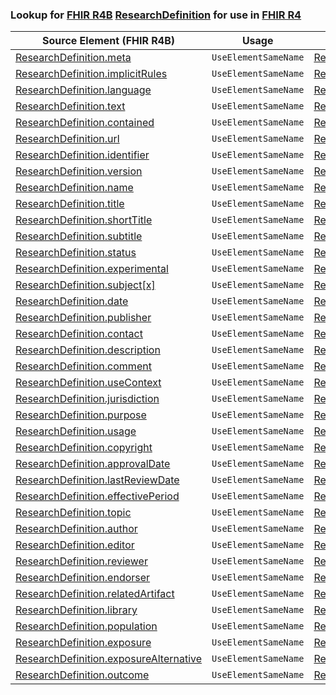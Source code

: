 ### Lookup for [FHIR R4B](https://hl7.org/fhir/R4B/) [ResearchDefinition](https://hl7.org/fhir/R4B/ResearchDefinition.html) for use in [FHIR R4](https://hl7.org/fhir/R4/)

| Source Element (FHIR R4B) | Usage | Target |
| -------------- | ----- | ------ |
| [ResearchDefinition.meta](https://hl7.org/fhir/R4B/ResearchDefinition.html#resource) | `UseElementSameName` | [ResearchDefinition.meta](https://hl7.org/fhir/R4/ResearchDefinition.html#resource) |
| [ResearchDefinition.implicitRules](https://hl7.org/fhir/R4B/ResearchDefinition.html#resource) | `UseElementSameName` | [ResearchDefinition.implicitRules](https://hl7.org/fhir/R4/ResearchDefinition.html#resource) |
| [ResearchDefinition.language](https://hl7.org/fhir/R4B/ResearchDefinition.html#resource) | `UseElementSameName` | [ResearchDefinition.language](https://hl7.org/fhir/R4/ResearchDefinition.html#resource) |
| [ResearchDefinition.text](https://hl7.org/fhir/R4B/ResearchDefinition.html#resource) | `UseElementSameName` | [ResearchDefinition.text](https://hl7.org/fhir/R4/ResearchDefinition.html#resource) |
| [ResearchDefinition.contained](https://hl7.org/fhir/R4B/ResearchDefinition.html#resource) | `UseElementSameName` | [ResearchDefinition.contained](https://hl7.org/fhir/R4/ResearchDefinition.html#resource) |
| [ResearchDefinition.url](https://hl7.org/fhir/R4B/ResearchDefinition.html#resource) | `UseElementSameName` | [ResearchDefinition.url](https://hl7.org/fhir/R4/ResearchDefinition.html#resource) |
| [ResearchDefinition.identifier](https://hl7.org/fhir/R4B/ResearchDefinition.html#resource) | `UseElementSameName` | [ResearchDefinition.identifier](https://hl7.org/fhir/R4/ResearchDefinition.html#resource) |
| [ResearchDefinition.version](https://hl7.org/fhir/R4B/ResearchDefinition.html#resource) | `UseElementSameName` | [ResearchDefinition.version](https://hl7.org/fhir/R4/ResearchDefinition.html#resource) |
| [ResearchDefinition.name](https://hl7.org/fhir/R4B/ResearchDefinition.html#resource) | `UseElementSameName` | [ResearchDefinition.name](https://hl7.org/fhir/R4/ResearchDefinition.html#resource) |
| [ResearchDefinition.title](https://hl7.org/fhir/R4B/ResearchDefinition.html#resource) | `UseElementSameName` | [ResearchDefinition.title](https://hl7.org/fhir/R4/ResearchDefinition.html#resource) |
| [ResearchDefinition.shortTitle](https://hl7.org/fhir/R4B/ResearchDefinition.html#resource) | `UseElementSameName` | [ResearchDefinition.shortTitle](https://hl7.org/fhir/R4/ResearchDefinition.html#resource) |
| [ResearchDefinition.subtitle](https://hl7.org/fhir/R4B/ResearchDefinition.html#resource) | `UseElementSameName` | [ResearchDefinition.subtitle](https://hl7.org/fhir/R4/ResearchDefinition.html#resource) |
| [ResearchDefinition.status](https://hl7.org/fhir/R4B/ResearchDefinition.html#resource) | `UseElementSameName` | [ResearchDefinition.status](https://hl7.org/fhir/R4/ResearchDefinition.html#resource) |
| [ResearchDefinition.experimental](https://hl7.org/fhir/R4B/ResearchDefinition.html#resource) | `UseElementSameName` | [ResearchDefinition.experimental](https://hl7.org/fhir/R4/ResearchDefinition.html#resource) |
| [ResearchDefinition.subject[x]](https://hl7.org/fhir/R4B/ResearchDefinition.html#resource) | `UseElementSameName` | [ResearchDefinition.subject[x]](https://hl7.org/fhir/R4/ResearchDefinition.html#resource) |
| [ResearchDefinition.date](https://hl7.org/fhir/R4B/ResearchDefinition.html#resource) | `UseElementSameName` | [ResearchDefinition.date](https://hl7.org/fhir/R4/ResearchDefinition.html#resource) |
| [ResearchDefinition.publisher](https://hl7.org/fhir/R4B/ResearchDefinition.html#resource) | `UseElementSameName` | [ResearchDefinition.publisher](https://hl7.org/fhir/R4/ResearchDefinition.html#resource) |
| [ResearchDefinition.contact](https://hl7.org/fhir/R4B/ResearchDefinition.html#resource) | `UseElementSameName` | [ResearchDefinition.contact](https://hl7.org/fhir/R4/ResearchDefinition.html#resource) |
| [ResearchDefinition.description](https://hl7.org/fhir/R4B/ResearchDefinition.html#resource) | `UseElementSameName` | [ResearchDefinition.description](https://hl7.org/fhir/R4/ResearchDefinition.html#resource) |
| [ResearchDefinition.comment](https://hl7.org/fhir/R4B/ResearchDefinition.html#resource) | `UseElementSameName` | [ResearchDefinition.comment](https://hl7.org/fhir/R4/ResearchDefinition.html#resource) |
| [ResearchDefinition.useContext](https://hl7.org/fhir/R4B/ResearchDefinition.html#resource) | `UseElementSameName` | [ResearchDefinition.useContext](https://hl7.org/fhir/R4/ResearchDefinition.html#resource) |
| [ResearchDefinition.jurisdiction](https://hl7.org/fhir/R4B/ResearchDefinition.html#resource) | `UseElementSameName` | [ResearchDefinition.jurisdiction](https://hl7.org/fhir/R4/ResearchDefinition.html#resource) |
| [ResearchDefinition.purpose](https://hl7.org/fhir/R4B/ResearchDefinition.html#resource) | `UseElementSameName` | [ResearchDefinition.purpose](https://hl7.org/fhir/R4/ResearchDefinition.html#resource) |
| [ResearchDefinition.usage](https://hl7.org/fhir/R4B/ResearchDefinition.html#resource) | `UseElementSameName` | [ResearchDefinition.usage](https://hl7.org/fhir/R4/ResearchDefinition.html#resource) |
| [ResearchDefinition.copyright](https://hl7.org/fhir/R4B/ResearchDefinition.html#resource) | `UseElementSameName` | [ResearchDefinition.copyright](https://hl7.org/fhir/R4/ResearchDefinition.html#resource) |
| [ResearchDefinition.approvalDate](https://hl7.org/fhir/R4B/ResearchDefinition.html#resource) | `UseElementSameName` | [ResearchDefinition.approvalDate](https://hl7.org/fhir/R4/ResearchDefinition.html#resource) |
| [ResearchDefinition.lastReviewDate](https://hl7.org/fhir/R4B/ResearchDefinition.html#resource) | `UseElementSameName` | [ResearchDefinition.lastReviewDate](https://hl7.org/fhir/R4/ResearchDefinition.html#resource) |
| [ResearchDefinition.effectivePeriod](https://hl7.org/fhir/R4B/ResearchDefinition.html#resource) | `UseElementSameName` | [ResearchDefinition.effectivePeriod](https://hl7.org/fhir/R4/ResearchDefinition.html#resource) |
| [ResearchDefinition.topic](https://hl7.org/fhir/R4B/ResearchDefinition.html#resource) | `UseElementSameName` | [ResearchDefinition.topic](https://hl7.org/fhir/R4/ResearchDefinition.html#resource) |
| [ResearchDefinition.author](https://hl7.org/fhir/R4B/ResearchDefinition.html#resource) | `UseElementSameName` | [ResearchDefinition.author](https://hl7.org/fhir/R4/ResearchDefinition.html#resource) |
| [ResearchDefinition.editor](https://hl7.org/fhir/R4B/ResearchDefinition.html#resource) | `UseElementSameName` | [ResearchDefinition.editor](https://hl7.org/fhir/R4/ResearchDefinition.html#resource) |
| [ResearchDefinition.reviewer](https://hl7.org/fhir/R4B/ResearchDefinition.html#resource) | `UseElementSameName` | [ResearchDefinition.reviewer](https://hl7.org/fhir/R4/ResearchDefinition.html#resource) |
| [ResearchDefinition.endorser](https://hl7.org/fhir/R4B/ResearchDefinition.html#resource) | `UseElementSameName` | [ResearchDefinition.endorser](https://hl7.org/fhir/R4/ResearchDefinition.html#resource) |
| [ResearchDefinition.relatedArtifact](https://hl7.org/fhir/R4B/ResearchDefinition.html#resource) | `UseElementSameName` | [ResearchDefinition.relatedArtifact](https://hl7.org/fhir/R4/ResearchDefinition.html#resource) |
| [ResearchDefinition.library](https://hl7.org/fhir/R4B/ResearchDefinition.html#resource) | `UseElementSameName` | [ResearchDefinition.library](https://hl7.org/fhir/R4/ResearchDefinition.html#resource) |
| [ResearchDefinition.population](https://hl7.org/fhir/R4B/ResearchDefinition.html#resource) | `UseElementSameName` | [ResearchDefinition.population](https://hl7.org/fhir/R4/ResearchDefinition.html#resource) |
| [ResearchDefinition.exposure](https://hl7.org/fhir/R4B/ResearchDefinition.html#resource) | `UseElementSameName` | [ResearchDefinition.exposure](https://hl7.org/fhir/R4/ResearchDefinition.html#resource) |
| [ResearchDefinition.exposureAlternative](https://hl7.org/fhir/R4B/ResearchDefinition.html#resource) | `UseElementSameName` | [ResearchDefinition.exposureAlternative](https://hl7.org/fhir/R4/ResearchDefinition.html#resource) |
| [ResearchDefinition.outcome](https://hl7.org/fhir/R4B/ResearchDefinition.html#resource) | `UseElementSameName` | [ResearchDefinition.outcome](https://hl7.org/fhir/R4/ResearchDefinition.html#resource) |

